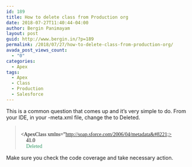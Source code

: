 ```yaml
---
id: 189
title: How to delete class from Production org
date: 2018-07-27T11:40:44-04:00
author: Bergin Panimayam
layout: post
guid: http://www.bergin.in/?p=189
permalink: /2018/07/27/how-to-delete-class-from-production-org/
avada_post_views_count:
  - "0"
categories:
  - Apex
tags:
  - Apex
  - Class
  - Production
  - Salesforce
---
```

This is a common question that comes up and it&#8217;s very simple to do. From your IDE, in your -meta.xml file, change the <status> to Deleted.

> <span style="font-family: Menlo;"><span style="color: #000000;"> <?xml version=&#8221;1.0&#8243; encoding=&#8221;UTF-8&#8243;?></span><br /> <span style="color: #000000;"><ApexClass xmlns=&#8221;http://soap.sforce.com/2006/04/metadata&#8221;></span><br /> <span style="color: #000000;">    <apiVersion>41.0</apiVersion></span><br /> <span style="color: #000000;">    <span style="color: #339966;"><status>Deleted</status></span></span><br /> <span style="color: #000000;"></ApexClass></span></span>

Make sure you check the code coverage and take necessary action.<span style="font-family: Menlo;"><br /> </span>